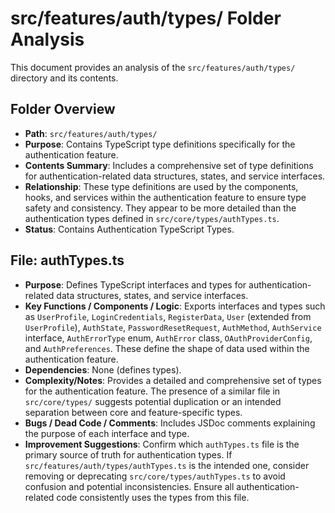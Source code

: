 # src/features/auth/types/ Folder Analysis

This document provides an analysis of the `src/features/auth/types/` directory and its contents.

## Folder Overview
- **Path**: `src/features/auth/types/`
- **Purpose**: Contains TypeScript type definitions specifically for the authentication feature.
- **Contents Summary**: Includes a comprehensive set of type definitions for authentication-related data structures, states, and service interfaces.
- **Relationship**: These type definitions are used by the components, hooks, and services within the authentication feature to ensure type safety and consistency. They appear to be more detailed than the authentication types defined in `src/core/types/authTypes.ts`.
- **Status**: Contains Authentication TypeScript Types.

## File: authTypes.ts
- **Purpose**: Defines TypeScript interfaces and types for authentication-related data structures, states, and service interfaces.
- **Key Functions / Components / Logic**: Exports interfaces and types such as `UserProfile`, `LoginCredentials`, `RegisterData`, `User` (extended from `UserProfile`), `AuthState`, `PasswordResetRequest`, `AuthMethod`, `AuthService` interface, `AuthErrorType` enum, `AuthError` class, `OAuthProviderConfig`, and `AuthPreferences`. These define the shape of data used within the authentication feature.
- **Dependencies**: None (defines types).
- **Complexity/Notes**: Provides a detailed and comprehensive set of types for the authentication feature. The presence of a similar file in `src/core/types/` suggests potential duplication or an intended separation between core and feature-specific types.
- **Bugs / Dead Code / Comments**: Includes JSDoc comments explaining the purpose of each interface and type.
- **Improvement Suggestions**: Confirm which `authTypes.ts` file is the primary source of truth for authentication types. If `src/features/auth/types/authTypes.ts` is the intended one, consider removing or deprecating `src/core/types/authTypes.ts` to avoid confusion and potential inconsistencies. Ensure all authentication-related code consistently uses the types from this file.
